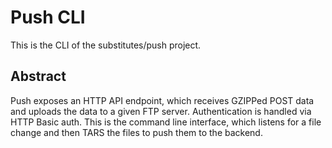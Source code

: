 # Push CLI
This is the CLI of the substitutes/push project.

## Abstract
Push exposes an HTTP API endpoint, which receives GZIPPed POST data and uploads the data to a given FTP server.
Authentication is handled via HTTP Basic auth.
This is the command line interface, which listens for a file change and then TARS the files to push them to the backend. 
